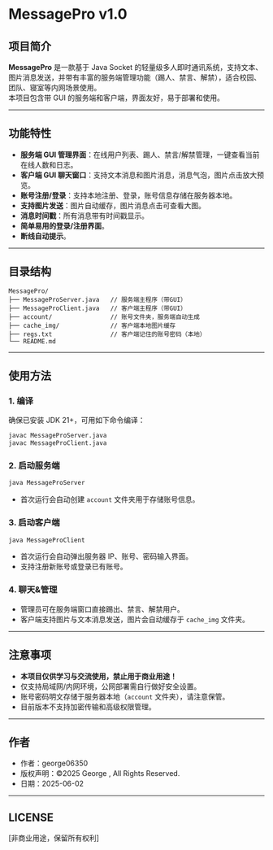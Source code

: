 # MessagePro v1.0

## 项目简介

**MessagePro** 是一款基于 Java Socket 的轻量级多人即时通讯系统，支持文本、图片消息发送，并带有丰富的服务端管理功能（踢人、禁言、解禁），适合校园、团队、寝室等内网场景使用。  
本项目包含带 GUI 的服务端和客户端，界面友好，易于部署和使用。

---

## 功能特性

- **服务端 GUI 管理界面**：在线用户列表、踢人、禁言/解禁管理，一键查看当前在线人数和日志。
- **客户端 GUI 聊天窗口**：支持文本消息和图片消息，消息气泡，图片点击放大预览。
- **账号注册/登录**：支持本地注册、登录，账号信息存储在服务器本地。
- **支持图片发送**：图片自动缓存，图片消息点击可查看大图。
- **消息时间戳**：所有消息带有时间戳显示。
- **简单易用的登录/注册界面**。
- **断线自动提示**。

---

## 目录结构

```
MessagePro/
├── MessageProServer.java   // 服务端主程序（带GUI）
├── MessageProClient.java   // 客户端主程序（带GUI）
├── account/                // 账号文件夹，服务端自动生成
├── cache_img/              // 客户端本地图片缓存
├── regs.txt                // 客户端记住的账号密码（本地）
└── README.md
```

---

## 使用方法

### 1. 编译

确保已安装 JDK 21+，可用如下命令编译：

```sh
javac MessageProServer.java
javac MessageProClient.java
```

### 2. 启动服务端

```sh
java MessageProServer
```
- 首次运行会自动创建 `account` 文件夹用于存储账号信息。

### 3. 启动客户端

```sh
java MessageProClient
```
- 首次运行会自动弹出服务器 IP、账号、密码输入界面。
- 支持注册新账号或登录已有账号。

### 4. 聊天&管理

- 管理员可在服务端窗口直接踢出、禁言、解禁用户。
- 客户端支持图片与文本消息发送，图片会自动缓存于 `cache_img` 文件夹。

---

## 注意事项

- **本项目仅供学习与交流使用，禁止用于商业用途！**
- 仅支持局域网/内网环境，公网部署需自行做好安全设置。
- 账号密码明文存储于服务器本地（`account` 文件夹），请注意保管。
- 目前版本不支持加密传输和高级权限管理。

---

## 作者

- 作者：george06350
- 版权声明：©2025 George , All Rights Reserved.
- 日期：2025-06-02

---

## LICENSE

[非商业用途，保留所有权利]
